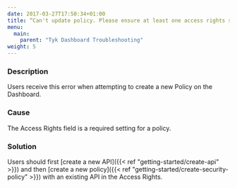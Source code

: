 ```yaml
---
date: 2017-03-27T17:50:34+01:00
title: “Can't update policy. Please ensure at least one access rights setting is set“
menu:
  main:
    parent: "Tyk Dashboard Troubleshooting"
weight: 5 
---
```


### Description

Users receive this error when attempting to create a new Policy on the Dashboard.

### Cause

The Access Rights field is a required setting for a policy.

### Solution

Users should first [create a new API]({{< ref "getting-started/create-api" >}}) and then [create a new policy]({{< ref "getting-started/create-security-policy" >}}) with an existing API in the Access Rights.
